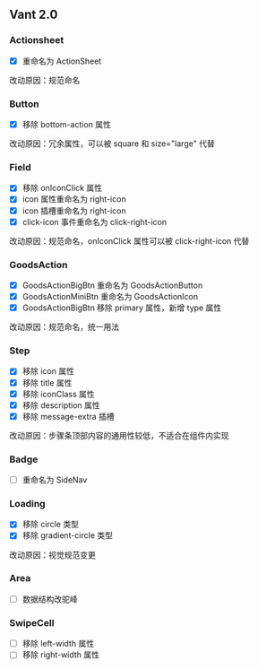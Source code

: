 ## Vant 2.0 

### Actionsheet

- [x] 重命名为 ActionSheet 

改动原因：规范命名

### Button

- [x] 移除 bottom-action 属性

改动原因：冗余属性，可以被 square 和 size="large" 代替

### Field

- [x] 移除 onIconClick 属性
- [x] icon 属性重命名为 right-icon
- [x] icon 插槽重命名为 right-icon
- [x] click-icon 事件重命名为 click-right-icon

改动原因：规范命名，onIconClick 属性可以被 click-right-icon 代替

### GoodsAction

- [x] GoodsActionBigBtn 重命名为 GoodsActionButton
- [x] GoodsActionMiniBtn 重命名为 GoodsActionIcon
- [x] GoodsActionBigBtn 移除 primary 属性，新增 type 属性

改动原因：规范命名，统一用法

### Step

- [x] 移除 icon 属性
- [x] 移除 title 属性
- [x] 移除 iconClass 属性
- [x] 移除 description 属性
- [x] 移除 message-extra 插槽

改动原因：步骤条顶部内容的通用性较低，不适合在组件内实现

### Badge

- [ ] 重命名为 SideNav

### Loading

- [x] 移除 circle 类型
- [x] 移除 gradient-circle 类型

改动原因：视觉规范变更

### Area

- [ ] 数据结构改驼峰

### SwipeCell

- [ ] 移除 left-width 属性
- [ ] 移除 right-width 属性
